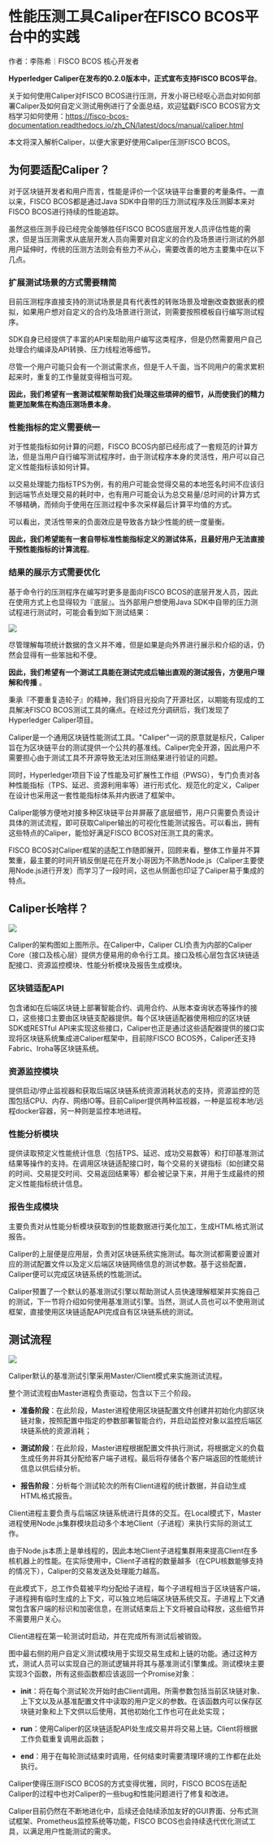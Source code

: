 # 性能压测工具Caliper在FISCO BCOS平台中的实践

作者：李陈希｜FISCO BCOS 核心开发者

**Hyperledger Caliper在发布的0.2.0版本中，正式宣布支持FISCO BCOS平台**。

关于如何使用Caliper对FISCO BCOS进行压测，开发小哥已经呕心沥血对如何部署Caliper及如何自定义测试用例进行了全面总结，欢迎猛戳FISCO BCOS官方文档学习如何使用：https://fisco-bcos-documentation.readthedocs.io/zh_CN/latest/docs/manual/caliper.html

本文将深入解析Caliper，以便大家更好使用Caliper压测FISCO BCOS。

## 为何要适配Caliper？

对于区块链开发者和用户而言，性能是评价一个区块链平台重要的考量条件。一直以来，FISCO BCOS都是通过Java SDK中自带的压力测试程序及压测脚本来对FISCO BCOS进行持续的性能追踪。

虽然这些压测手段已经完全能够胜任FISCO BCOS底层开发人员评估性能的需求，但是当压测需求从底层开发人员向需要对自定义的合约及场景进行测试的外部用户延伸时，传统的压测方法则会有些力不从心，需要改善的地方主要集中在以下几点。

### 扩展测试场景的方式需要精简

目前压测程序直接支持的测试场景是具有代表性的转账场景及增删改查数据表的模拟，如果用户想对自定义的合约及场景进行测试，则需要按照模板自行编写测试程序。

SDK自身已经提供了丰富的API来帮助用户编写这类程序，但是仍然需要用户自己处理合约编译及API转换、压力线程池等细节。

尽管一个用户可能只会有一个测试需求点，但是千人千面，当不同用户的需求累积起来时，重复的工作量就变得相当可观。

**因此，我们希望有一套测试框架帮助我们处理这些琐碎的细节，从而使我们的精力能更加聚焦在构造压测场景本身**。

### 性能指标的定义需要统一

对于性能指标如何计算的问题，FISCO BCOS内部已经形成了一套规范的计算方法，但是当用户自行编写测试程序时，由于测试程序本身的灵活性，用户可以自己定义性能指标该如何计算。

以交易处理能力指标TPS为例，有的用户可能会觉得交易的本地签名时间不应该归到远端节点处理交易的耗时中，也有用户可能会认为总交易量/总时间的计算方式不够精确，而倾向于使用在压测过程中多次采样最后计算平均值的方式。

可以看出，灵活性带来的负面效应是导致各方缺少性能的统一度量衡。

**因此，我们希望能有一套自带标准性能指标定义的测试体系，且最好用户无法直接干预性能指标的计算流程**。

### 结果的展示方式需要优化

基于命令行的压测程序在编写时更多是面向FISCO BCOS的底层开发人员，因此在使用方式上也显得较为『底层』。当外部用户想使用Java SDK中自带的压力测试程进行测试时，可能会看到如下测试结果：

![](../../../../images/articles/4601/IMG_4964.JPG)

尽管理解每项统计数据的含义并不难，但是如果是向外界进行展示和介绍的话，仍然会显得有一些笨拙和不便。

**因此，我们希望有一个测试工具能在测试完成后输出直观的测试报告，方便用户理解和传播** 。

秉承『不要重复造轮子』的精神，我们将目光投向了开源社区，以期能有现成的工具解决FISCO BCOS测试工具的痛点。在经过充分调研后，我们发现了Hyperledger Caliper项目。

Caliper是一个通用区块链性能测试工具。"Caliper"一词的原意就是标尺，Caliper旨在为区块链平台的测试提供一个公共的基准线。Caliper完全开源，因此用户不需要担心由于测试工具不开源导致无法对压测结果进行验证的问题。

同时，Hyperledger项目下设了性能及可扩展性工作组（PWSG），专门负责对各种性能指标（TPS、延迟、资源利用率等）进行形式化、规范化的定义，Caliper在设计也采用这一套性能指标体系并内嵌进了框架中。

Caliper能够方便地对接多种区块链平台并屏蔽了底层细节，用户只需要负责设计具体的测试流程，即可获取Caliper输出的可视化性能测试报告。可以看出，拥有这些特点的Caliper，能恰好满足FISCO BCOS对压测工具的需求。

FISCO BCOS对Caliper框架的适配工作随即展开，回顾来看，整体工作量并不算繁重，最主要的时间开销反倒是花在开发小哥因为不熟悉Node.js（Caliper主要使用Node.js进行开发）而学习了一段时间，这也从侧面也印证了Caliper易于集成的特点。

## Caliper长啥样？

![](../../../../images/articles/4601/IMG_4965.PNG)

Caliper的架构图如上图所示。在Caliper中，Caliper CLI负责为内部的Caliper Core（接口及核心层）提供方便易用的命令行工具。接口及核心层包含区块链适配接口、资源监控模块、性能分析模块及报告生成模块。

### 区块链适配API

包含诸如在后端区块链上部署智能合约、调用合约、从账本查询状态等操作的接口，这些接口主要由区块链支配器提供。每个区块链适配器使用相应的区块链SDK或RESTful API来实现这些接口，Caliper也正是通过这些适配器提供的接口实现将区块链系统集成进Caliper框架中，目前除FISCO BCOS外，Caliper还支持Fabric、Iroha等区块链系统。

### 资源监控模块

提供启动/停止监视器和获取后端区块链系统资源消耗状态的支持，资源监控的范围包括CPU、内存、网络IO等。目前Caliper提供两种监视器，一种是监视本地/远程docker容器，另一种则是监控本地进程。

### 性能分析模块

提供读取预定义性能统计信息（包括TPS、延迟、成功交易数等）和打印基准测试结果等操作的支持。在调用区块链适配接口时，每个交易的关键指标（如创建交易的时间、交易提交时间、交易返回结果等）都会被记录下来，并用于生成最终的预定义性能指标统计信息。

### 报告生成模块

主要负责对从性能分析模块获取到的性能数据进行美化加工，生成HTML格式测试报告。

Caliper的上层便是应用层，负责对区块链系统实施测试。每次测试都需要设置对应的测试配置文件以及定义后端区块链网络信息的测试参数。基于这些配置，Caliper便可以完成区块链系统的性能测试。

Caliper预置了一个默认的基准测试引擎以帮助测试人员快速理解框架并实施自己的测试，下一节将介绍如何使用基准测试引擎。当然，测试人员也可以不使用测试框架，直接使用区块链适配API完成自有区块链系统的测试。

## 测试流程

![](../../../../images/articles/4601/IMG_4966.PNG)

Caliper默认的基准测试引擎采用Master/Client模式来实施测试流程。 

整个测试流程由Master进程负责驱动，包含以下三个阶段。

- **准备阶段**：在此阶段，Master进程使用区块链配置文件创建并初始化内部区块链对象，按照配置中指定的参数部署智能合约，并启动监控对象以监控后端区块链系统的资源消耗；

- **测试阶段**：在此阶段，Master进程根据配置文件执行测试，将根据定义的负载生成任务并将其分配给客户端子进程。最后将存储各个客户端返回的性能统计信息以供后续分析。

- **报告阶段**：分析每个测试轮次的所有Client进程的统计数据，并自动生成HTML格式报告。

Client进程主要负责与后端区块链系统进行具体的交互。在Local模式下，Master进程使用Node.js集群模块启动多个本地Client（子进程）来执行实际的测试工作。

由于Node.js本质上是单线程的，因此本地Client子进程集群用来提高Client在多核机器上的性能。在实际使用中，Client子进程的数量越多（在CPU核数能够支持的情况下），Caliper的交易发送及处理能力越高。

在此模式下，总工作负载被平均分配给子进程，每个子进程相当于区块链客户端，子进程拥有临时生成的上下文，可以独立地后端区块链系统交互。子进程上下文通常包含客户端的标识和加密信息，在测试结束后上下文将被自动释放，这些细节并不需要用户关心。

Client进程在第一轮测试时启动，并在完成所有测试后被销毁。

图中最右侧的用户自定义测试模块用于实现交易生成和上链的功能。通过这种方式，测试人员可以实现自己的测试逻辑并将其与基准测试引擎集成。测试模块主要实现3个函数，所有这些函数都应该返回一个Promise对象：

- **init**：将在每个测试轮次开始时由Client调用。所需参数包括当前区块链对象、上下文以及从基准配置文件中读取的用户定义的参数。在该函数内可以保存区块链对象和上下文供以后使用，其他初始化工作也可在此处实现；

- **run**：使用Caliper的区块链适配API处生成交易并将交易上链。Client将根据工作负载重复调用此函数；

- **end**：用于在每轮测试结束时调用，任何结束时需要清理环境的工作都在此处执行。

Caliper使得压测FISCO BCOS的方式变得优雅，同时，FISCO BCOS在适配Caliper的过程中也对Caliper的一些bug和性能问题进行了修复和改进。

Caliper目前仍然在不断地进化中，后续还会陆续添加友好的GUI界面、分布式测试框架、Prometheus监控系统等功能，FISCO BCOS也会持续迭代优化测试工具，以满足用户性能测试的需求。